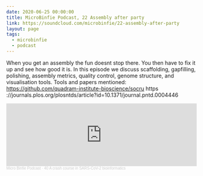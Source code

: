 ```yaml
---
date: 2020-06-25 00:00:00
title: MicroBinfie Podcast, 22 Assembly after party
link: https://soundcloud.com/microbinfie/22-assembly-after-party
layout: page
tags:
  - microbinfie
  - podcast
---
```

When you get an assembly the fun doesnt stop there. You then have to
fix it up and see how good it is. In this episode we discuss
scaffolding, gapfilling, polishing, assembly metrics, quality control,
genome structure, and visualisation tools.  Tools and papers
mentioned: https://github.com/quadram-institute-bioscience/socru https
://journals.plos.org/plosntds/article?id=10.1371/journal.pntd.0004446

<iframe width="100%" height="166" scrolling="no" frameborder="no" allow="autoplay" src="https://w.soundcloud.com/player/?url=https%3A//api.soundcloud.com/tracks/770093671&color=%23ff5500&auto_play=false&hide_related=false&show_comments=true&show_user=true&show_reposts=false&show_teaser=false"></iframe><div style="font-size: 10px; color: #cccccc;line-break: anywhere;word-break: normal;overflow: hidden;white-space: nowrap;text-overflow: ellipsis; font-family: Interstate,Lucida Grande,Lucida Sans Unicode,Lucida Sans,Garuda,Verdana,Tahoma,sans-serif;font-weight: 100;"><a href="https://soundcloud.com/microbinfie" title="Micro Binfie Podcast" target="_blank" style="color: #cccccc; text-decoration: none;">Micro Binfie Podcast</a> · <a href="https://soundcloud.com/microbinfie/40-a-crash-course-in-sars-cov-2-bioinformatics" title="22 Assembly after party" target="_blank" style="color: #cccccc; text-decoration: none;">40 A crash course in SARS-CoV-2 bioinformatics</a></div>
